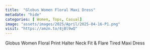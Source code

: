 ```yaml
---
title:  "Globus Women Floral Maxi Dress"
metadate: "hide"
categories: [ Women, Tops, Casual]
image: "assets/images/2025/April/2025-04-16-P1.png"
visit: "https://amzn.to/4jBl9wQ"
---
```

Globus Women Floral Print Halter Neck Fit & Flare Tired Maxi Dress